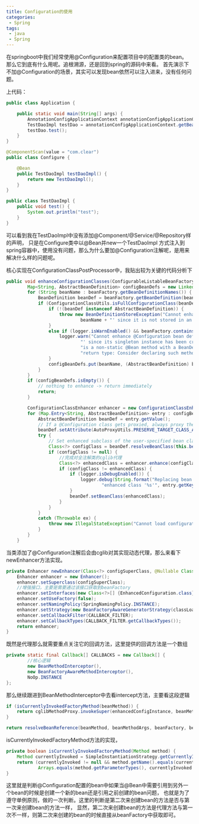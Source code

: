 ```yaml
---
title: Configuration的使用
categories:
 - Spring
tags: 
 - java
 - Spring
---
```


在springboot中我们经常使用@Configuration来配置项目中的配置类的bean。
那么它到底有什么用呢。追根溯源，还是回到spring的源码中来看。
首先演示下不加@Configuration的场景，其实可以发现bean依然可以注入进来，没有任何问题。

上代码：
````java
public class Application {

	public static void main(String[] args) {
		AnnotationConfigApplicationContext annotationConfigApplicationContext = new AnnotationConfigApplicationContext(Configure.class);
		TestDaoImpl testDao = annotationConfigApplicationContext.getBean(TestDaoImpl.class);
		testDao.test();
	}
}

@ComponentScan(value = "com.clear")
public class Configure {

	@Bean
	public TestDaoImpl testDaoImpl() {
		return new TestDaoImpl();
	}
}

public class TestDaoImpl {
	public void test() {
        System.out.println("test");
    }
}
````
可以看到我在TestDaoImpl中没有添加@Component/@Service/@Repository样的声明，
只是在Configure类中以@Bean并new一个TestDaoImpl
方式注入到spring容器中，使用没有问题，那么为什么要加@Configuration注解呢，是用来解决什么样的问题呢。

核心实现在ConfigurationClassPostProcessor中，我贴出较为关键的代码分析下

````java
public void enhanceConfigurationClasses(ConfigurableListableBeanFactory beanFactory) {
		Map<String, AbstractBeanDefinition> configBeanDefs = new LinkedHashMap<>();
		for (String beanName : beanFactory.getBeanDefinitionNames()) {
			BeanDefinition beanDef = beanFactory.getBeanDefinition(beanName);
			if (ConfigurationClassUtils.isFullConfigurationClass(beanDef)) {
				if (!(beanDef instanceof AbstractBeanDefinition)) {
					throw new BeanDefinitionStoreException("Cannot enhance @Configuration bean definition '" +
							beanName + "' since it is not stored in an AbstractBeanDefinition subclass");
				}
				else if (logger.isWarnEnabled() && beanFactory.containsSingleton(beanName)) {
					logger.warn("Cannot enhance @Configuration bean definition '" + beanName +
							"' since its singleton instance has been created too early. The typical cause " +
							"is a non-static @Bean method with a BeanDefinitionRegistryPostProcessor " +
							"return type: Consider declaring such methods as 'static'.");
				}
				configBeanDefs.put(beanName, (AbstractBeanDefinition) beanDef);
			}
		}
		if (configBeanDefs.isEmpty()) {
			// nothing to enhance -> return immediately
			return;
		}

		ConfigurationClassEnhancer enhancer = new ConfigurationClassEnhancer();
		for (Map.Entry<String, AbstractBeanDefinition> entry : configBeanDefs.entrySet()) {
			AbstractBeanDefinition beanDef = entry.getValue();
			// If a @Configuration class gets proxied, always proxy the target class
			beanDef.setAttribute(AutoProxyUtils.PRESERVE_TARGET_CLASS_ATTRIBUTE, Boolean.TRUE);
			try {
				// Set enhanced subclass of the user-specified bean class
				Class<?> configClass = beanDef.resolveBeanClass(this.beanClassLoader);
				if (configClass != null) {
					//完成对全注解类的cglib代理
					Class<?> enhancedClass = enhancer.enhance(configClass, this.beanClassLoader);
					if (configClass != enhancedClass) {
						if (logger.isDebugEnabled()) {
							logger.debug(String.format("Replacing bean definition '%s' existing class '%s' with " +
									"enhanced class '%s'", entry.getKey(), configClass.getName(), enhancedClass.getName()));
						}
						beanDef.setBeanClass(enhancedClass);
					}
				}
			}
			catch (Throwable ex) {
				throw new IllegalStateException("Cannot load configuration class: " + beanDef.getBeanClassName(), ex);
			}
		}
	}
````
当类添加了@Configuration注解后会由cglib对其实现动态代理，那么来看下newEnhancer方法实现。
````java
private Enhancer newEnhancer(Class<?> configSuperClass, @Nullable ClassLoader classLoader) {
    Enhancer enhancer = new Enhancer();
    enhancer.setSuperclass(configSuperClass);
    //增强接口，主要是需要通过该接口获取到beanFactory
    enhancer.setInterfaces(new Class<?>[] {EnhancedConfiguration.class});
    enhancer.setUseFactory(false);
    enhancer.setNamingPolicy(SpringNamingPolicy.INSTANCE);
    enhancer.setStrategy(new BeanFactoryAwareGeneratorStrategy(classLoader));
    enhancer.setCallbackFilter(CALLBACK_FILTER);
    enhancer.setCallbackTypes(CALLBACK_FILTER.getCallbackTypes());
    return enhancer;
}
````
既然是代理那么就需要重点关注它的回调方法，这里提供的回调方法是一个数组
````java
private static final Callback[] CALLBACKS = new Callback[] {
        //核心逻辑
        new BeanMethodInterceptor(),
        new BeanFactoryAwareMethodInterceptor(),
        NoOp.INSTANCE
};
````
那么继续跟进到BeanMethodInterceptor中去看intercept方法，主要看这段逻辑
````java
if (isCurrentlyInvokedFactoryMethod(beanMethod)) {
    return cglibMethodProxy.invokeSuper(enhancedConfigInstance, beanMethodArgs);
}

return resolveBeanReference(beanMethod, beanMethodArgs, beanFactory, beanName);
````
isCurrentlyInvokedFactoryMethod方法的实现，
````java
private boolean isCurrentlyInvokedFactoryMethod(Method method) {
    Method currentlyInvoked = SimpleInstantiationStrategy.getCurrentlyInvokedFactoryMethod();
    return (currentlyInvoked != null && method.getName().equals(currentlyInvoked.getName()) &&
            Arrays.equals(method.getParameterTypes(), currentlyInvoked.getParameterTypes()));
}
````
这里就是判断@Configuration配置的bean中如果当@Bean中需要引用到另外一个bean的时候是创建一个新的bean还是引用之前创建的bean问题，
也就是为了遵守单例原则，做的一次判断。这里的判断是第二次来创建bean的方法是否与第一次来创建bean的方法一样，
显然，第二次来创建bean的方法是代理方法与第一次不一样，则第二次来创建的bean的时候直接从beanFactory中获取即可。






